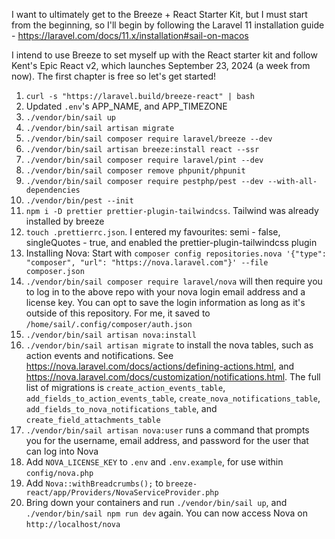 I want to ultimately get to the Breeze + React Starter Kit, but I must start from the beginning, so I'll begin by
following the Laravel 11 installation guide - https://laravel.com/docs/11.x/installation#sail-on-macos

I intend to use Breeze to set myself up with the React starter kit and follow Kent's Epic React v2, which launches
September 23, 2024 (a week from now). The first chapter is free so let's get started!

1. `curl -s "https://laravel.build/breeze-react" | bash`
2. Updated `.env`'s APP_NAME, and APP_TIMEZONE
3. `./vendor/bin/sail up`
4. `./vendor/bin/sail artisan migrate`
5. `./vendor/bin/sail composer require laravel/breeze --dev`
6. `./vendor/bin/sail artisan breeze:install react --ssr`
7. `./vendor/bin/sail composer require laravel/pint --dev`
8. `./vendor/bin/sail composer remove phpunit/phpunit`
9. `./vendor/bin/sail composer require pestphp/pest --dev --with-all-dependencies`
10. `./vendor/bin/pest --init`
11. `npm i -D prettier prettier-plugin-tailwindcss`. Tailwind was already installed by breeze
12. `touch .prettierrc.json`. I entered my favourites: semi - false, singleQuotes - true, and enabled the
    prettier-plugin-tailwindcss plugin
13. Installing Nova: Start with
    `composer config repositories.nova '{"type": "composer", "url": "https://nova.laravel.com"}' --file composer.json`
14. `./vendor/bin/sail composer require laravel/nova` will then require you to log in to the above repo with your nova
    login email address and a license key. You can opt to save the login information as long as it's outside of this
    repository. For me, it saved to `/home/sail/.config/composer/auth.json`
15. `./vendor/bin/sail artisan nova:install`
16. `./vendor/bin/sail artisan migrate` to install the nova tables, such as action events and notifications.
    See https://nova.laravel.com/docs/actions/defining-actions.html,
    and https://nova.laravel.com/docs/customization/notifications.html. The full list of migrations is
    `create_action_events_table`, `add_fields_to_action_events_table`, `create_nova_notifications_table`,
    `add_fields_to_nova_notifications_table`, and `create_field_attachments_table`
17. `./vendor/bin/sail artisan nova:user` runs a command that prompts you for the username, email address, and password
    for the user that can log into Nova
18. Add `NOVA_LICENSE_KEY` to `.env` and `.env.example`, for use within `config/nova.php`
19. Add `Nova::withBreadcrumbs();` to `breeze-react/app/Providers/NovaServiceProvider.php`
20. Bring down your containers and run `./vendor/bin/sail up`, and `./vendor/bin/sail npm run dev` again. You can now
    access Nova on `http://localhost/nova`